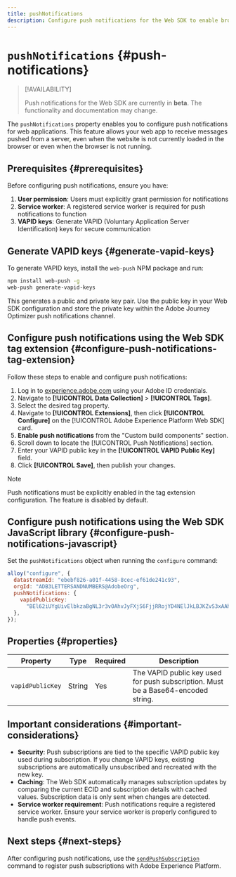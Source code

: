 ```yaml
---
title: pushNotifications
description: Configure push notifications for the Web SDK to enable browser-based push messaging.
---
```


# `pushNotifications` {#push-notifications}

>[!AVAILABILITY]
>
> Push notifications for the Web SDK are currently in **beta**. The functionality and documentation may change.

The `pushNotifications` property enables you to configure push notifications for web applications. This feature allows your web app to receive messages pushed from a server, even when the website is not currently loaded in the browser or even when the browser is not running.

## Prerequisites {#prerequisites}

Before configuring push notifications, ensure you have:

1. **User permission**: Users must explicitly grant permission for notifications
2. **Service worker**: A registered service worker is required for push notifications to function
3. **VAPID keys**: Generate VAPID (Voluntary Application Server Identification) keys for secure communication

## Generate VAPID keys {#generate-vapid-keys}

To generate VAPID keys, install the `web-push` NPM package and run:

```bash
npm install web-push -g
web-push generate-vapid-keys
```

This generates a public and private key pair. Use the public key in your Web SDK configuration and store the private key within the Adobe Journey Optimizer push notifications channel.

## Configure push notifications using the Web SDK tag extension {#configure-push-notifications-tag-extension}

Follow these steps to enable and configure push notifications:

1. Log in to [experience.adobe.com](https://experience.adobe.com) using your Adobe ID credentials.
1. Navigate to **[!UICONTROL Data Collection]** > **[!UICONTROL Tags]**.
1. Select the desired tag property.
1. Navigate to **[!UICONTROL Extensions]**, then click **[!UICONTROL Configure]** on the [!UICONTROL Adobe Experience Platform Web SDK] card.
1. **Enable push notifications** from the "Custom build components" section.
1. Scroll down to locate the [!UICONTROL Push Notifications] section.
1. Enter your VAPID public key in the **[!UICONTROL VAPID Public Key]** field.
1. Click **[!UICONTROL Save]**, then publish your changes.

>[!NOTE]
>
> Push notifications must be explicitly enabled in the tag extension configuration. The feature is disabled by default.

## Configure push notifications using the Web SDK JavaScript library {#configure-push-notifications-javascript}

Set the `pushNotifications` object when running the `configure` command:

```js
alloy("configure", {
  datastreamId: "ebebf826-a01f-4458-8cec-ef61de241c93",
  orgId: "ADB3LETTERSANDNUMBERS@AdobeOrg",
  pushNotifications: {
    vapidPublicKey:
      "BEl62iUYgUivElbkzaBgNL3r3vOAhvJyFXjS6FjjRRojYD4NElJkLBJKZvS3xAAh4_gE3WnMaZNu_KGP4jAQlJz",
  },
});
```

## Properties {#properties}

| Property  | Type   | Required | Description  |
| ------ | ------ | -------- | ----- |
| `vapidPublicKey` | String | Yes  | The VAPID public key used for push subscription. Must be a Base64-encoded string. |

## Important considerations {#important-considerations}

- **Security**: Push subscriptions are tied to the specific VAPID public key used during subscription. If you change VAPID keys, existing subscriptions are automatically unsubscribed and recreated with the new key.
- **Caching**: The Web SDK automatically manages subscription updates by comparing the current ECID and subscription details with cached values. Subscription data is only sent when changes are detected.
- **Service worker requirement**: Push notifications require a registered service worker. Ensure your service worker is properly configured to handle push events.

## Next steps {#next-steps}

After configuring push notifications, use the [`sendPushSubscription`](../sendPushSubscription.md) command to register push subscriptions with Adobe Experience Platform.
